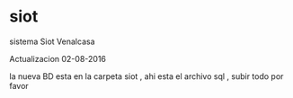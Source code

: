 # siot
sistema Siot Venalcasa

Actualizacion 02-08-2016

la nueva BD esta en la carpeta siot , ahi esta el archivo sql , subir todo por favor

